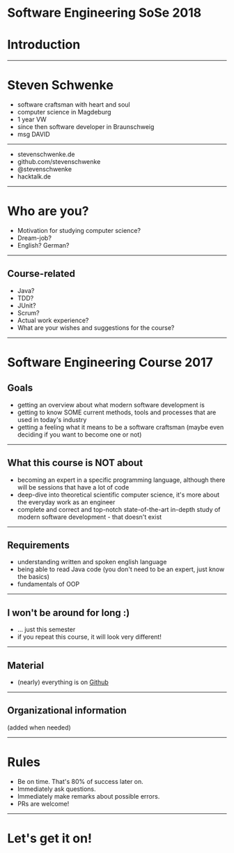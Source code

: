 <!-- page_number: true -->
<!-- footer: Introduction -->

# Software Engineering SoSe 2018
# Introduction

---

# Steven Schwenke
- software craftsman with heart and soul
- computer science in Magdeburg
- 1 year VW
- since then software developer in Braunschweig
- msg DAVID

---

- stevenschwenke.de
- github.com/stevenschwenke
- @stevenschwenke
- hacktalk.de

---

# Who are you?
- Motivation for studying computer science?
- Dream-job?
- English? German?

---

## Course-related
- Java?
- TDD?
- JUnit?
- Scrum?
- Actual work experience?
- What are your wishes and suggestions for the course?

---

# Software Engineering Course 2017
## Goals
- getting an overview about what modern software development is
- getting to know SOME current methods, tools and processes that are used in today's industry
- getting a feeling what it means to be a software craftsman (maybe even deciding if you want to become one or not)

---

## What this course is NOT about
- becoming an expert in a specific programming language, although there will be sessions that have a lot of code  
- deep-dive into theoretical scientific computer science, it's more about the everyday work as an engineer
- complete and correct and top-notch state-of-the-art in-depth study of modern software development - that doesn't exist

---

## Requirements
- understanding written and spoken english language 
- being able to read Java code (you don't need to be an expert, just know the basics)
- fundamentals of OOP

---

## I won't be around for long :)
- ... just this semester
- if you repeat this course, it will look very different!

---

## Material
- (nearly) everything is on [Github](https://github.com/stevenschwenke/SoftwareEngineeringCourse)

---

## Organizational information
(added when needed)

---

# Rules
- Be on time. That's 80% of success later on.
- Immediately ask questions.
- Immediately make remarks about possible errors.
- PRs are welcome!

---

# __Let's get it on!__
